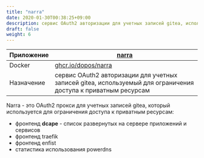 ```yaml
---
title: "narra"
date: 2020-01-30T00:38:25+09:00
description: сервис OAuth2 авторизации для учетных записей gitea, используемый для ограничения доступа к приватным ресурсам
draft: false
weight: 6
---
```


 Приложение |  [narra](https://github.com/dopos/narra)
 -- | --
 Docker | [ghcr.io/dopos/narra](https://github.com/dopos/narra/pkgs/container/narra)
 Назначение | сервис OAuth2 авторизации для учетных записей gitea, используемый для ограничения доступа к приватным ресурсам

Narra - это OAuth2 прокси для учетных записей gitea, который используется для ограничения доступа к приватным ресурсам:

* фронтенд **dcape** - список развернутых на сервере приложений и сервисов
* фронтенд traefik
* фронтенд enfist
* статистика использования powerdns